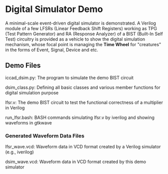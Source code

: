 
# Digital Simulator Demo
A minimal-scale event-driven digital simulator is demonstrated. A Verilog module of a few LFSRs (Linear Feedback Shift Registers) working as TPG (Test Pattern Generator) and RA (Response Analyzer) of a BIST (Built-In Self Test) circuitry is provided as a vehicle to show the digital simulation mechanism, whose focal point is managing the **Time Wheel** for "creatures" in the forms of Event, Signal, Device and etc.

## Demo Files

iccad_dsim.py:
	The program to simulate the demo BIST circuit

dsim_class.py:
	Defining all basic classes and various member functions for digital simulation purpose

lfsr.v:
	The demo BIST circuit to test the functional correctness of a multiplier in Verilog

run_lfsr.bash:
	BASH commands simulating lfsr.v by iverilog and showing waveforms in gtkwave

### Generated Waveform Data Files

lfsr_wave.vcd:
	Waveform data in VCD format created by a Verilog simulator (e.g., iverilog)

dsim_wave.vcd:
	Waveform data in VCD format created by this demo simulator
